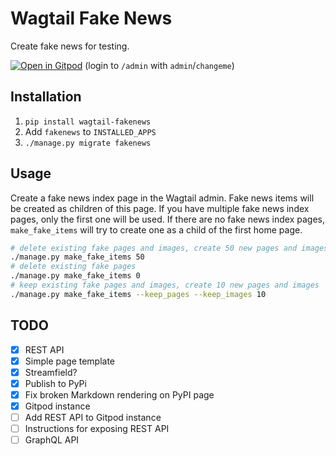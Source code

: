 # Wagtail Fake News

Create fake news for testing.

[![Open in Gitpod](https://gitpod.io/button/open-in-gitpod.svg)](https://gitpod.io/#https://github.com/tomdyson/wagtail-fakenews) (login to `/admin` with `admin`/`changeme`)

## Installation

1. `pip install wagtail-fakenews`
2. Add `fakenews` to `INSTALLED_APPS`
3. `./manage.py migrate fakenews`

## Usage

Create a fake news index page in the Wagtail admin. Fake news items will be created as children of this page. If you have multiple fake news index pages, only the first one will be used. If there are no fake news index pages, `make_fake_items` will try to create one as a child of the first home page.

```bash
# delete existing fake pages and images, create 50 new pages and images
./manage.py make_fake_items 50
# delete existing fake pages
./manage.py make_fake_items 0
# keep existing fake pages and images, create 10 new pages and images
./manage.py make_fake_items --keep_pages --keep_images 10
```

## TODO

 - [x] REST API
 - [x] Simple page template
 - [x] Streamfield?
 - [x] Publish to PyPi
 - [x] Fix broken Markdown rendering on PyPI page
 - [x] Gitpod instance
 - [ ] Add REST API to Gitpod instance
 - [ ] Instructions for exposing REST API
 - [ ] GraphQL API
